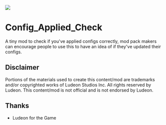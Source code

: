<p>
  <a href="https://steamcommunity.com/sharedfiles/filedetails/?id=3103608609" alt="Steam Workshop Link">
  <img src="https://img.shields.io/static/v1?label=Steam&message=Workshop&color=blue&logo=steam&link=https://steamcommunity.com/sharedfiles/filedetails/?id=3103608609"/>
  </a>
</p>

# Config_Applied_Check

A tiny mod to check if you've applied configs correctly, mod pack makers can encourage people to use this to have an idea of if they've updated their configs.

## Disclaimer
Portions of the materials used to create this content/mod are trademarks and/or copyrighted works of Ludeon Studios Inc. All rights reserved by Ludeon. This content/mod is not official and is not endorsed by Ludeon.

## Thanks
* Ludeon for the Game
